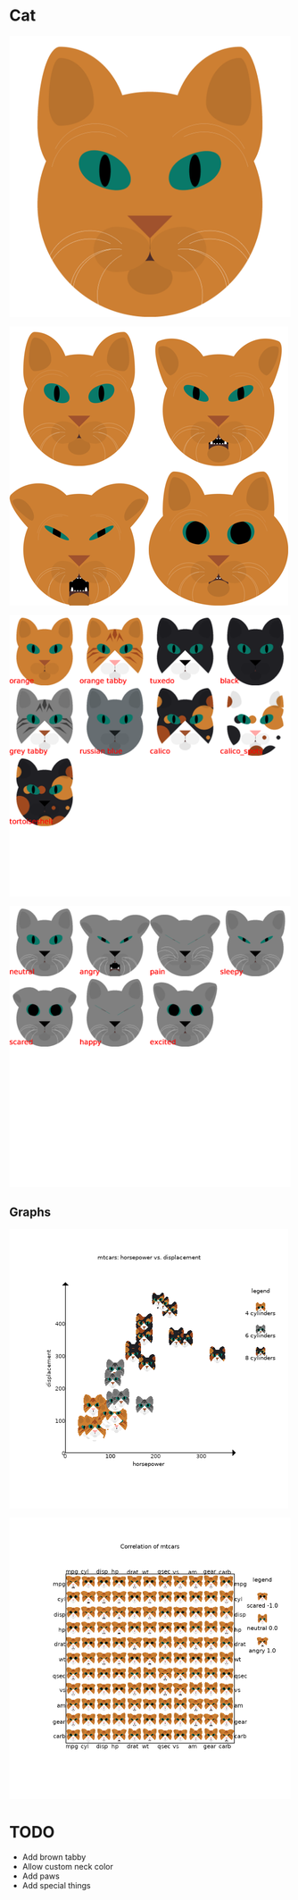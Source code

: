 # Cat

!["A cat rendering"](./cat.png)

!["Various cats"](./collage.png)

!["Various patterns"](./pattern_collage.png)

!["Various moods"](./mood_collage.png)

## Graphs

!["A bubble chart"](./bubblechart.png)

!["A heatmap chart"](./heatmap.png)

# TODO

  * Add brown tabby
  * Allow custom neck color
  * Add paws
  * Add special things
